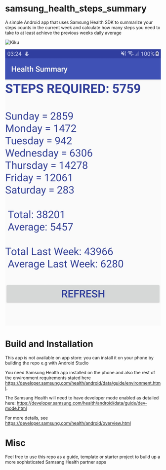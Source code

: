 # samsung_health_steps_summary
A simple Android app that uses Samsung Health SDK to summarize your steps counts in the current week and calculate how many steps you need to take to at least achieve the previous weeks daily average

![Kiku](sample_screenshot.jpg)

![Sample Screenshot](sample_screenshot.jpeg?raw=true "Sample Screenshot")

# Build and Installation
This app is not available on app store: you can install it on your phone by building the repo e.g with Android Studio

You need Samsung Health app installed on the phone and also the rest of the environment requirements stated here https://developer.samsung.com/health/android/data/guide/environment.html. 

The Samsung Health will need to have developer mode enabled as detailed here: https://developer.samsung.com/health/android/data/guide/dev-mode.html

For more details, see https://developer.samsung.com/health/android/overview.html
# Misc
Feel free to use this repo as a guide, template or starter project to build up a more sophisticated Samsang Health partner apps
